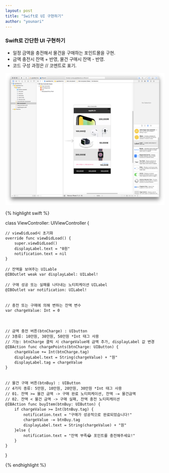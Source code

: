 ```yaml
---
layout: post
title: "Swift로 UI 구현하기"
author: "younari"
---
```


### Swift로 간단한 UI 구현하기
- 일정 금액을 충전해서 물건을 구매하는 포인트몰을 구현.
- 금액 충전시 잔액 + 반영, 물건 구매시 잔액 - 반영.
- 코드 구성 과정은 // 코멘트로 표기.

![screenshot](/_images/0917chargeIB.png)

{% highlight swift %}

class ViewController: UIViewController {

    // viewDidLoad시 초기화
    override func viewDidLoad() {
        super.viewDidLoad()
        displayLabel.text = "0원"
        notification.text = nil
    }
 
    // 잔액을 보여주는 UILable
    @IBOutlet weak var displayLabel: UILabel!

    // 구매 성공 또는 실패를 나타내는 노티피케이션 UILabel
    @IBOutlet var notification: UILabel!
    
  
    // 충전 또는 구매에 의해 변하는 잔액 변수
    var chargeValue: Int = 0
    

    
    // 금액 충전 버튼(btnCharge) : UIbutton
    // 3종류: 10만원, 30만원, 50만원 *Int 태그 사용
    // 기능: btnCharge 클릭 시 chargeValue에 금액 추가, displayLabel 값 변경
    @IBAction func chargePoints(btnCharge: UIButton) {
        chargeValue += Int(btnCharge.tag)
        displayLabel.text = String(chargeValue) + "원"
        displayLabel.tag = chargeValue
    }
    
    
    // 물건 구매 버튼(btnBuy) : UIButton
    // 4가지 종류: 5만원, 10만원, 20만원, 30만원 *Int 태그 사용
    // 01. 잔액 >= 물건 금액 -> 구매 완료 노티피케이션, 잔액 -= 물건금액
    // 02. 잔액 < 물건 금액 -> 구매 실패, 잔액 충전 노티피케이션
    @IBAction func buyItem(btnBuy: UIButton) {
        if chargeValue >= Int(btnBuy.tag) {
            notification.text = "구매가 성공적으로 완료되었습니다!"
            chargeValue -= btnBuy.tag
            displayLabel.text = String(chargeValue) + "원"
        }else {
            notification.text = "잔액 부족😂 포인트를 충전해주세요!"
        }
    }
}

{% endhighlight %}
